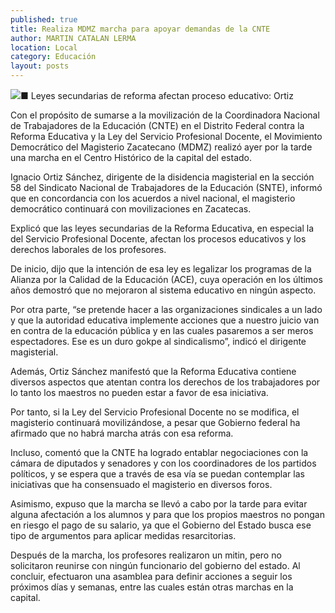 ```yaml
---
published: true
title: Realiza MDMZ marcha para apoyar demandas de la CNTE
author: MARTIN CATALAN LERMA
location: Local
category: Educación
layout: posts
---
```


![](http://i.imgur.com/yR45ULAm.jpg)■ Leyes secundarias de reforma afectan proceso educativo: Ortiz

Con el propósito de sumarse a la movilización de la Coordinadora Nacional de Trabajadores de la Educación (CNTE) en el Distrito Federal contra la Reforma Educativa y la Ley del Servicio Profesional Docente, el Movimiento Democrático del Magisterio Zacatecano (MDMZ) realizó ayer por la tarde una marcha en el Centro Histórico de la capital del estado.

Ignacio Ortiz Sánchez, dirigente de la disidencia magisterial en la sección 58 del Sindicato Nacional de Trabajadores de la Educación (SNTE), informó que en concordancia con los acuerdos a nivel nacional, el magisterio democrático continuará con movilizaciones en Zacatecas.

Explicó que las leyes secundarias de la Reforma Educativa, en especial la del Servicio Profesional Docente, afectan los procesos educativos y los derechos laborales de los profesores.

De inicio, dijo que la intención de esa ley es legalizar los programas de la Alianza por la Calidad de la Educación (ACE), cuya operación en los últimos años demostró que no mejoraron al sistema educativo en ningún aspecto.

Por otra parte, “se pretende hacer a las organizaciones sindicales a un lado y que la autoridad educativa implemente acciones que a nuestro juicio van en contra de la educación pública y en las cuales pasaremos a ser meros espectadores. Ese es un duro gokpe al sindicalismo”, indicó el dirigente magisterial.

Además, Ortiz Sánchez manifestó que la Reforma Educativa contiene diversos aspectos que atentan contra los derechos de los trabajadores por lo tanto los maestros no pueden estar a favor de esa iniciativa.

Por tanto, si la Ley del Servicio Profesional Docente no se modifica, el magisterio continuará movilizándose, a pesar que Gobierno federal ha afirmado que no habrá marcha atrás con esa reforma.

Incluso, comentó que la CNTE ha logrado entablar negociaciones con la cámara de diputados y senadores y con los coordinadores de los partidos políticos, y se espera que a través de esa vía se puedan contemplar las iniciativas que ha consensuado el magisterio en diversos foros.

Asimismo, expuso que la marcha se llevó a cabo por la tarde para evitar alguna afectación a los alumnos y para que los propios maestros no pongan en riesgo el pago de su salario, ya que el Gobierno del Estado busca ese tipo de argumentos para aplicar medidas resarcitorias.

Después de la marcha, los profesores realizaron un mitin, pero no solicitaron reunirse con ningún funcionario del gobierno del estado. Al concluir, efectuaron una asamblea para definir acciones a seguir los próximos días y semanas, entre las cuales están otras marchas en la capital.
